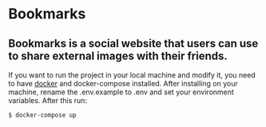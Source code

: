 # Bookmarks

## Bookmarks is a social website that users can use to share external images with their friends.

If you want to run the project in your local machine and modify it, you need to have [docker](http://docker.com/) and docker-compose installed.
After installing on your machine, rename the .env.example to .env and set your environment variables. After this run:
```sh
$ docker-compose up
```